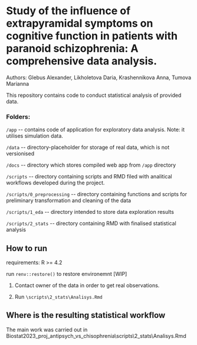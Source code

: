 # Study of the influence of extrapyramidal symptoms on cognitive function in patients with paranoid schizophrenia: A comprehensive data analysis.
Authors: Glebus Alexander, Likholetova Daria, Krashennikova Anna, Tumova Marianna

This repository contains code to conduct statistical analysis of provided data. 

### Folders: 

`/app` -- contains code of application for exploratory data analysis. Note: it utilises simulation data. 

`/data` -- directory-placeholder for storage of real data, which is not versionised

`/docs` -- directory which stores compiled web app from `/app` directory

`/scripts` -- directory containing scripts and RMD filed with analitical workflows developed during the project. 

`/scripts/0_preprocessing` -- directory containing functions and scripts for preliminary transformation and cleaning of the data

`/scripts/1_eda` -- directory intended to store data exploration results

`/scripts/2_stats` -- directory containing RMD with finalised statistical analysis

## How to run

requirements: R >= 4.2

run ` renv::restore() ` to restore environemnt [WIP]

1. Contact owner of the data in order to get real observations. 

2. Run `\scripts\2_stats\Analisys.Rmd` 


## Where is the resulting statistical workflow
The main work was carried out in Biostat2023_proj_antipsych_vs_chisophrenia\scripts\2_stats\Analisys.Rmd


